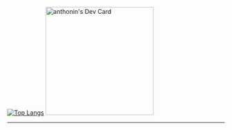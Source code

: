 [![Top Langs](https://github-readme-stats.vercel.app/api/top-langs/?username=st3rbenn)](https://www.youtube.com/watch?v=dQw4w9WgXcQ)
<a href="https://app.daily.dev/sterbenn">
  <img src="https://api.daily.dev/devcards/1a30aaa1e44f4c01859008c1293320d3.png?r=qgz" width="250" alt="anthonin's Dev Card"/>
</a>

<hr />


